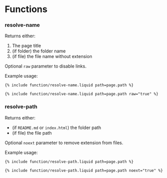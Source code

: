 # Functions

### resolve-name

Returns either:

 1. The page title
 2. (if folder) the folder name
 3. (if file) the file name without extension

Optional `raw` parameter to disable links.

Example usage:

```
{% include function/resolve-name.liquid path=page.path %}

{% include function/resolve-name.liquid path=page.path raw="true" %}
```

### resolve-path

Returns either:

 - (if `README.md` or `index.html`) the folder path
 - (if file) the file path

Optional `noext` parameter to remove extension from files.

Example usage:

```
{% include function/resolve-path.liquid path=page.path %}

{% include function/resolve-path.liquid path=page.path noext="true" %}
```